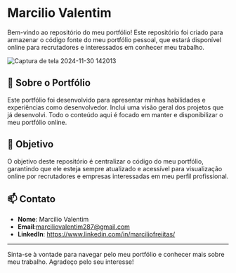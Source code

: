 #  Marcilio Valentim

Bem-vindo ao repositório do meu portfólio! Este repositório foi criado para armazenar o código fonte do meu portfólio pessoal, que estará disponível online para recrutadores e interessados em conhecer meu trabalho.

![Captura de tela 2024-11-30 142013](https://github.com/user-attachments/assets/bbf2f0e6-d4ee-4989-999d-a443616a153d)


## 🌟 Sobre o Portfólio
Este portfólio foi desenvolvido para apresentar minhas habilidades e experiências como desenvolvedor. Inclui uma visão geral dos projetos que já desenvolvi. Todo o conteúdo aqui é focado em manter e disponibilizar o meu portfólio online.

## 🚀 Objetivo
O objetivo deste repositório é centralizar o código do meu portfólio, garantindo que ele esteja sempre atualizado e acessível para visualização online por recrutadores e empresas interessadas em meu perfil profissional.

## 📫 Contato
- **Nome**: Marcilio Valentim
- **Email**:marciliovalentim287@gmail.com
- **LinkedIn**: https://www.linkedin.com/in/marciliofreiitas/

---

Sinta-se à vontade para navegar pelo meu portfólio e conhecer mais sobre meu trabalho. Agradeço pelo seu interesse!
